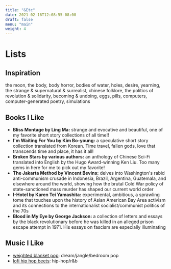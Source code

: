 ```yaml
---
title: "&Etc"
date: 2021-02-16T12:08:55-08:00
draft: false
menu: "main"
weight: 4
---
```


# Lists

## Inspiration

the moon, the body, body horror, bodies of water, holes, desire, yearning, the strange & supernatural & surrealist, chinese folklore, the politics of revolution & solidarity, becoming & undoing, eggs, pills, computers, computer-generated poetry, simulations

## Books I Like

- **Bliss Montage by Ling Ma:** strange and evocative and beautiful, one of my favorite short story collections of all time!!
- **I'm Waiting For You by Kim Bo-young:** a speculative short story collection translated from Korean. Time travel, fallen gods, love that transcends time and place, it has it all! 
- **Broken Stars by various authors:** an anthology of Chinese Sci-Fi translated into English by the Hugo Award-winning Ken Liu. Too many gems in here for me to pick out my favorite! 
- **The Jakarta Method by Vincent Bevins:** delves into Washington's rabid anti-communism crusade in Indonesia, Brazil, Argentina, Guatemala, and elsewhere around the world, showing how the brutal Cold War policy of state-sanctioned mass murder has shaped our current world order
- **I-Hotel by Karen Tei Yamashita:** experimental, ambitious, a sprawling tome that touches upon the history of Asian American Bay Area activism and its connections to the internationalist socialist/communist politics of the 70s
- **Blood in My Eye by George Jackson:** a collection of letters and essays by the black revolutionary before he was killed in an alleged prison escape attempt in 1971. His essays on fascism are especially illuminating

## Music I Like

- [weighted blanket pop](https://open.spotify.com/playlist/3UAY8IC70TzTFWZtour6Fg?si=ziyU5T-PSriVWDsuy-CCkA): dream/jangle/bedroom pop
- [lofi hip hop beets](https://open.spotify.com/playlist/2xYf1IOdN0kdsTC1dxXUEu?si=eeBuPzIlQgal_HFOhcaIvg): hip-hop/r&b
